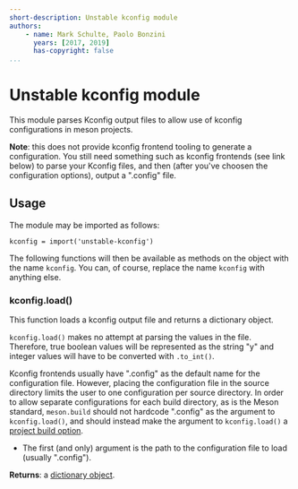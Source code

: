 ```yaml
---
short-description: Unstable kconfig module
authors:
    - name: Mark Schulte, Paolo Bonzini
      years: [2017, 2019]
      has-copyright: false
...
```


# Unstable kconfig module

This module parses Kconfig output files to allow use of kconfig
configurations in meson projects.

**Note**: this does not provide kconfig frontend tooling to generate a
configuration. You still need something such as kconfig frontends (see
link below) to parse your Kconfig files, and then (after you've
choosen the configuration options), output a ".config" file.

  [kconfig-frontends]: http://ymorin.is-a-geek.org/projects/kconfig-frontends

## Usage

The module may be imported as follows:

``` meson
kconfig = import('unstable-kconfig')
```

The following functions will then be available as methods on the object
with the name `kconfig`. You can, of course, replace the name
`kconfig` with anything else.

### kconfig.load()

This function loads a kconfig output file and returns a dictionary object.

`kconfig.load()` makes no attempt at parsing the values in the
file.  Therefore, true boolean values will be represented as the string "y"
and integer values will have to be converted with `.to_int()`.

Kconfig frontends usually have ".config" as the default name for the
configuration file.  However, placing the configuration file in the source
directory limits the user to one configuration per source directory.
In order to allow separate configurations for each build directory, as is
the Meson standard, `meson.build` should not hardcode ".config" as the
argument to `kconfig.load()`, and should instead make the argument to
`kconfig.load()` a [project build option](Build-options.md).

* The first (and only) argument is the path to the configuration file to
  load (usually ".config").

**Returns**: a [dictionary object](Reference-manual.md#dictionary-object).
